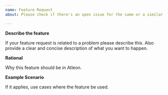 ```yaml
---
name: Feature Request 
about: Please check if there's an open issue for the same or a similar feature.

---
```


**Describe the feature**

If your feature request is related to a problem please describe this. Also provide a clear and concise description of what you want to happen.

**Rational**

Why this feature should be in Atleon.

**Example Scenario**

If it applies, use cases where the feature be used.